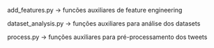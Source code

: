 add_features.py -> funcões auxiliares de feature engineering

dataset_analysis.py -> funções auxiliares para análise dos datasets

process.py -> funções auxiliares para pré-processamento dos tweets
